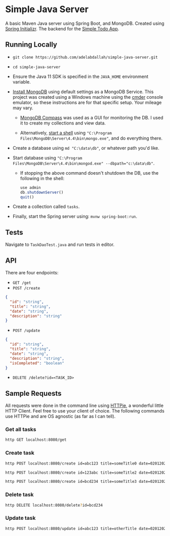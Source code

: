 # Simple Java Server

A basic Maven Java server using Spring Boot, and MongoDB. Created using [Spring Initializr](https://start.spring.io/). The backend for the [Simple Todo App](https://github.com/adelabdallah/simple-todo-app).

## Running Locally

- `git clone https://github.com/adelabdallah/simple-java-server.git`

- `cd simple-java-server`

- Ensure the Java 11 SDK is specified in the `JAVA_HOME` environment variable.

- [Install MongoDB](https://docs.mongodb.com/manual/tutorial/install-mongodb-on-windows/) using default settings as a MongoDB Service. This project was created using a Windows machine using the [cmder](https://cmder.net/) console emulator, so these instructions are for that specific setup. Your mileage may vary.

  - [MongoDB Compass](https://www.mongodb.com/products/compass) was used as a GUI for monitoring the DB. I used it to create my collections and view data.

  - Alternatively, [start a shell](https://docs.mongodb.com/manual/mongo/) using `"C:\Program Files\MongoDB\Server\4.4\bin\mongo.exe"`, and do everything there.

- Create a database using `md "C:\data\db"`, or whatever path you'd like.

- Start database using `"C:\Program Files\MongoDB\Server\4.4\bin\mongod.exe" --dbpath="c:\data\db"`.

  - If stopping the above command doesn't shutdown the DB, use the following in the shell:

    ```javascript
    use admin
    db.shutdownServer()
    quit()
    ```

- Create a collection called `tasks`.

- Finally, start the Spring server using: `mvnw spring-boot:run`.

## Tests

Navigate to `TaskDaoTest.java` and run tests in editor. 

## API

There are four endpoints:

- `GET /get`
- `POST /create`

```json
{
  "id": "string",
  "title": "string",
  "date": "string",
  "description": "string"
}
```

- `POST /update`

```json
{
  "id": "string",
  "title": "string",
  "date": "string",
  "description": "string",
  "isCompleted": "boolean"
}
```

- `DELETE /delete?id=<TASK_ID>`

## Sample Requests

All requests were done in the command line using [HTTPie](https://httpie.org/), a wonderful little HTTP Client. Feel free to use your client of choice. The following commands use HTTPie and are OS agnostic (as far as I can tell).

### Get all tasks

```bash
http GET localhost:8080/get
```

### Create task

```bash
http POST localhost:8080/create id=abc123 title=someTitle0 date=02012020 description=someDescription0

http POST localhost:8080/create id=123abc title=someTitle2 date=02012020 description=someDescription2

http POST localhost:8080/create id=bcd234 title=someTitle3 date=02012020 description=someDescription3
```

### Delete task

```bash
http DELETE localhost:8080/delete?id=bcd234
```

### Update task

```bash
http POST localhost:8080/update id=abc123 title=otherTitle date=02012020 description=someDescription isCompleted=false
```
